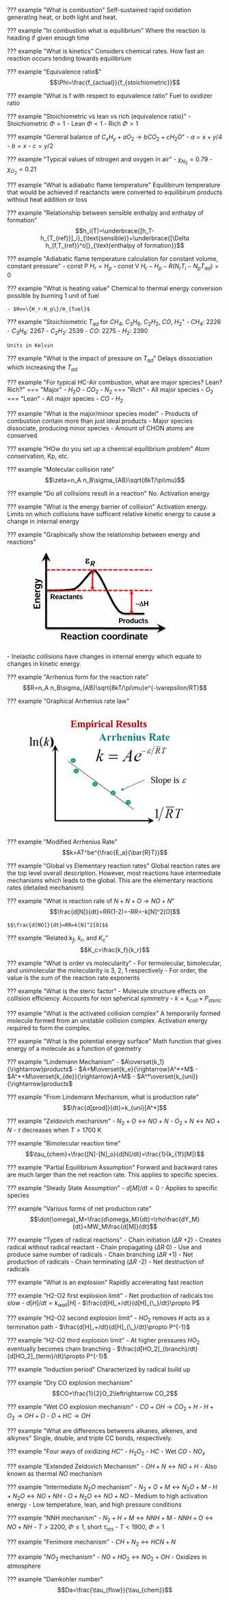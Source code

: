 ??? example "What is combustion"
    Self-sustained rapid oxidation generating heat, or both light and heat.

??? example "In combustion what is equilibrium"
    Where the reaction is heading if given enough time

??? example "What is kinetics"
    Considers chemical rates. How fast an reaction occurs tending towards equilibrium

??? example "Equivalence ratio$"
    $$\Phi=\frac{f_{actual}}{f_{stoichiometric}}$$

??? example "What is f with respect to equivalence ratio"
    Fuel to oxidizer ratio

??? example "Stoichiometric vs lean vs rich (equivalence ratio)"
    - Stoichiometric $\Phi=1$
    - Lean $\Phi<1$
    - Rich $\Phi>1$

??? example "General balance of $C_xH_y+aO_2\rightarrow bCO_2+cH_2O$"
    - $a=x+y/4$
    - $b=x$
    - $c=y/2$

??? example "Typical values of nitrogen and oxygen in air"
    - $\chi_{N_2}=0.79$
    - $\chi_{O_2}=0.21$

??? example "What is adiabatic flame temperature"
    Equilibirum temperature that would be achieved if reactancts were converted to equilibirum products without heat addition or loss

??? example "Relationship between sensible enthalpy and enthalpy of formation"
    $$h_i(T)=\underbrace{[h_T-h_{T_{ref}}]_i}_{\text{sensible}}+\underbrace{[\Delta h_{f,T_{ref}}^o]}_{\text{enthalpy of formation}}$$

??? example "Adiabatic flame temperature calculation for constant volume, constant pressure"
    - const P $H_r=H_p$
    - const V $H_r-H_p-R(N_rT_i-N_pT_{ad})=0$

??? example "What is heating value"
    Chemical to thermal energy conversion possible by burning 1 unit of fuel

    - $Hv=\{H_r-H_p\}/m_{fuel}$

??? example "Stoichiometric $T_{ad}$ for $CH_4$, $C_3H_8$, $C_2H_2$, $CO$, $H_2$"
    - $CH_4$: 2226 
    - $C_3H_8$: 2267
    - $C_2H_2$: 2539
    - $CO$: 2275
    - $H_2$: 2390

    Units in Kelvin

??? example "What is the impact of pressure on $T_{ad}$"
    Delays dissociation which increasing the $T_{ad}$

??? example "For typical HC-Air combustion, what are major species? Lean? Rich?"
    === "Major"
        - $H_2O$
        - $CO_2$
        - $N_2$
    === "Rich"
        - All major species
        - $O_2$
    === "Lean"
        - All major species
        - $CO$
        - $H_2$

??? example "What is the major/minor species model"
    - Products of combustion contain more than just ideal products
    - Major species dissociate, producing minor species
    - Amount of CHON atoms are conserved

??? example "HOw do you set up a chemical equilibrium problem"
    Atom conservation, Kp, etc.

??? example "Molecular collision rate"
    $$\zeta=n_A n_B\sigma_{AB}\sqrt{8kT/\pi\mu}$$

??? example "Do all collisions result in a reaction"
    No. Activation energy

??? example "What is the energy barrier of collision"
    Activation energy. Limits on which collisions have sufficent relative kinetic energy to cause a change in internal energy

??? example "Graphically show the relationship between energy and reactions"
    <figure markdown="span">
        ![collRxn](../images/energy_collision.PNG)
    </figure>
    - Inelastic collisions have changes in internal energy which equate to changes in kinetic energy.

??? example "Arrhenius form for the reaction rate"
    $$R=n_A n_B\sigma_{AB}\sqrt{8kT/\pi\mu}e^{-\varepsilon/RT}$$

??? example "Graphical Arrhenius rate law"
    <figure markdown="span">
        ![rateLaw](../images/arr_rate_law.PNG)
    </figure>

??? example "Modified Arrhenius Rate"
    $$k=AT^be^{\frac{E_a}{\bar{R}T}}$$

??? example "Global vs Elementary reaction rates"
    Global reaction rates are the top level overall description. However, most reactions have intermediate mechanisms which leads to the global. This  are the elementary reactions rates (detailed mechanism)

??? example "What is reaction rate of $N+N+O\rightarrow NO+N$"
    $$\frac{d[N]}{dt}=RR(1-2)=-RR=-k[N]^2[O]$$

    $$\frac{d[NO]}{dt}=RR=k[N]^2[O]$$

??? example "Related $k_f$, $k_r$, and $K_c$"
    $$K_c=\frac{k_f}{k_r}$$

??? example "What is order vs molecularity"
    - For termolecular, bimolecular, and unimolecular the molecularity is 3, 2, 1 respectively
    - For order, the value is the sum of the reaction rate exponents

??? example "What is the steric factor"
    - Molecule structure effects on collision efficiency. Accounts for non spherical symmetry
    - $k=k_{coll}\times P_{steric}$

??? example "What is the activated collision complex"
    A temporarily formed molecule formed from an unstable collision complex. Activation energy required to form the complex.

??? example "What is the potential energy surface"
    Math function that gives energy of a molecule as a function of goemetry

??? example "Lindemann Mechanism"
    - $A\overset{k_1}{\rightarrow}products$
    - $A+M\overset{k_e}{\rightarrow}A^*+M$
    - $A^*+M\overset{k_{de}}{\rightarrow}A+M$
    - $A^*\overset{k_{uni}}{\rightarrow}products$

??? example "From Lindemann Mechanism, what is production rate"
    $$\frac{d[prod]}{dt}=k_{uni}[A^*]$$

??? example "Zeldovich mechanism"
    - $N_2+O\leftrightarrow NO+N$
    - $O_2+N\leftrightarrow NO+N$
    - $\tau$ decreases when $T>1700$ K

??? example "Bimolecular reaction time"
    $$\tau_{chem}=\frac{[N]-[N]_o}{d[N]/dt}=\frac{1}{k_{1f}[M]}$$

??? example "Partial Equilibrium Assumption"
    Forward and backward rates are much larger than the net reaction rate. This applies to specific species.

??? example "Steady State Assumption"
    - $d[M]/dt=0$
    - Applies to specific species

??? example "Various forms of net production rate"
    $$\dot{\omega}_M=\frac{d\omega_M}{dt}=\rho\frac{dY_M}{dt}=MW_M\frac{d[M]}{dt}$$

??? example "Types of radical reactions"
    - Chain initiation ($\Delta R$ +2) 
        - Creates radical without radical reactant
    - Chain propagating ($\Delta R$ 0) 
        - Use and produce same number of radicals
    - Chain branching ($\Delta R$ +1) 
        - Net production of radicals
    - Chain terminating ($\Delta R$ -2) 
        - Net destruction of radicals

??? example "What is an explosion"
    Rapidly accelerating fast reaction

??? example "H2-O2 first explosion limit"
    - Net production of radicals too slow
    - $d[H]/dt=k_{wall}[H]$
    - $\frac{d[H]_+/dt}{d[H]_{\_}/dt}\propto P$

??? example "H2-O2 second explosion limit"
    - $HO_2$ removes $H$ acts as a termination path
    - $\frac{d[H]_+/dt}{d[H]_{\_}/dt}\propto P^{-1}$

??? example "H2-O2 third explosion limit"
    - At higher pressures $HO_2$ eventually becomes chain branching
    - $\frac{d[HO_2]_{branch}/dt}{d[HO_2]_{term}/dt}\propto P^{-1}$

??? example "Induction period"
    Characterized by radical build up

??? example "Dry CO explosion mechanism"
    $$CO+\frac{1}{2}O_2\leftrightarrow CO_2$$

??? example "Wet CO explosion mechanism"
    - $CO+OH\rightarrow CO_2+H$
    - $H+O_2\rightarrow OH+O$
    - $O+HC\rightarrow OH$


??? example "What are differences betweens alkanes, alkenes, and alkynes"
    Single, double, and triple CC bonds, respectively.

??? example "Four ways of oxidizing $HC$"
    - $H_2O_2$
    - $HC$
    - Wet $CO$
    - $NO_x$

??? example "Extended Zeldovich Mechanism"
    - $OH+N\leftrightarrow NO+H$
    - Also known as thermal $NO$ mechanism

??? example "Intermediate $N_2O$ mechanism"
    - $N_2+O+M\leftrightarrow N_2O+M$
    - $H+N_2O\leftrightarrow NO+NH$
    - $O+N_2O\leftrightarrow NO+NO$
    - Medium to high activation energy
    - Low temperature, lean, and high pressure conditions

??? example "NNH mechanism"
    - $N_2+H+M\leftrightarrow NNH+M$
    - $NNH+O\leftrightarrow NO+NH$
    - $T>2200$, $\Phi\leq 1$, short $\tau_{res}$
    - $T<1900$, $\Phi=1$

??? example "Fenimore mechanism"
    - $CH+N_2\leftrightarrow HCN+N$

??? example "$NO_2$ mechanism"
    - $NO+HO_2\leftrightarrow NO_2+OH$
    - Oxidizes in atmosphere

??? example "Damkohler number"
    $$Da=\frac{\tau_{flow}}{\tau_{chem}}$$
